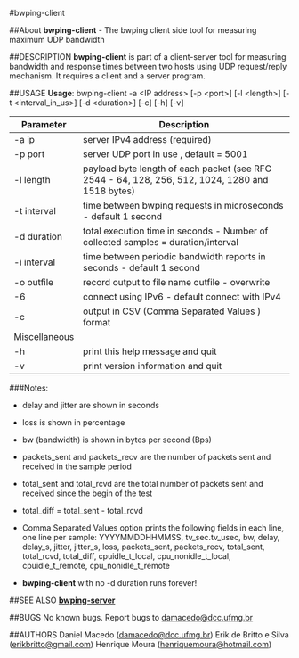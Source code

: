 #bwping-client

##About
**bwping-client** - The bwping client side tool for measuring maximum UDP bandwidth

##DESCRIPTION
**bwping-client** is part of a client-server tool for measuring bandwidth and response times between two hosts using UDP request/reply mechanism. It requires a client and a server program.

##USAGE
**Usage**: bwping-client -a &lt;IP address\> [-p &lt;port>] [-l &lt;length>] [-t &lt;interval_in_us>] [-d &lt;duration>] [-c] [-h] [-v]

| Parameter | Description |
---| ---|
-a ip   | server IPv4 address (required) |
-p port | server UDP port in use , default = 5001 |
-l length  | payload byte length of each packet  (see RFC 2544 - 64, 128, 256, 512, 1024, 1280 and 1518 bytes) |
-t interval | time between bwping requests in microseconds - default 1 second |
-d duration | total execution time in seconds - Number of collected samples = duration/interval |
-i interval | time between periodic bandwidth reports in seconds - default 1 second |
-o outfile | record output to file name outfile - overwrite |
-6 | connect using IPv6 - default connect with IPv4 |
-c | output in CSV (Comma Separated Values ) format  |
Miscellaneous |
-h | print this help message and quit |
-v | print version information and quit |

###Notes:

  * delay and jitter are shown in seconds

  * loss is shown in percentage

  * bw (bandwidth) is shown in bytes per second (Bps)

  * packets_sent and packets_recv are the number of packets sent and received in the sample period
  
  * total_sent and total_rcvd are the total number of packets sent and received since the begin of the test

  * total_diff = total_sent - total_rcvd

  * Comma Separated Values  option prints the following fields in each line, one line per sample:
  YYYYMMDDHHMMSS, tv_sec.tv_usec, bw, delay, delay_s, jitter, jitter_s, loss, packets_sent, packets_recv, total_sent, total_rcvd, total_diff, cpuidle_t_local, cpu_nonidle_t_local, cpuidle_t_remote, cpu_nonidle_t_remote
  
   * **bwping-client** with no -d duration runs forever!

##SEE ALSO
**[bwping-server](https://github.com/h3dema/bwping-udp/blob/master/docs/bwping-server.md)**

##BUGS
No known bugs.
Report bugs to <damacedo@dcc.ufmg.br>

##AUTHORS
Daniel Macedo ([damacedo@dcc.ufmg.br](damacedo@dcc.ufmg.br))
Erik de Britto e Silva (erikbritto@gmail.com)
Henrique Moura (henriquemoura@hotmail.com)
